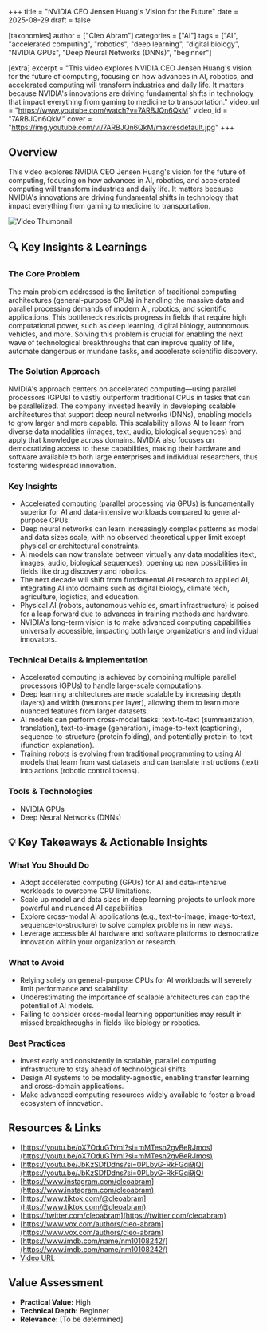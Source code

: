 +++
title = "NVIDIA CEO Jensen Huang's Vision for the Future"
date = 2025-08-29
draft = false

[taxonomies]
author = ["Cleo Abram"]
categories = ["AI"]
tags = ["AI", "accelerated computing", "robotics", "deep learning", "digital biology", "NVIDIA GPUs", "Deep Neural Networks (DNNs)", "beginner"]

[extra]
excerpt = "This video explores NVIDIA CEO Jensen Huang's vision for the future of computing, focusing on how advances in AI, robotics, and accelerated computing will transform industries and daily life. It matters because NVIDIA's innovations are driving fundamental shifts in technology that impact everything from gaming to medicine to transportation."
video_url = "https://www.youtube.com/watch?v=7ARBJQn6QkM"
video_id = "7ARBJQn6QkM"
cover = "https://img.youtube.com/vi/7ARBJQn6QkM/maxresdefault.jpg"
+++

## Overview

This video explores NVIDIA CEO Jensen Huang's vision for the future of computing, focusing on how advances in AI, robotics, and accelerated computing will transform industries and daily life. It matters because NVIDIA's innovations are driving fundamental shifts in technology that impact everything from gaming to medicine to transportation.

![Video Thumbnail](https://img.youtube.com/vi/7ARBJQn6QkM/maxresdefault.jpg)

## 🔍 Key Insights & Learnings

### The Core Problem
The main problem addressed is the limitation of traditional computing architectures (general-purpose CPUs) in handling the massive data and parallel processing demands of modern AI, robotics, and scientific applications. This bottleneck restricts progress in fields that require high computational power, such as deep learning, digital biology, autonomous vehicles, and more. Solving this problem is crucial for enabling the next wave of technological breakthroughs that can improve quality of life, automate dangerous or mundane tasks, and accelerate scientific discovery.

### The Solution Approach
NVIDIA's approach centers on accelerated computing—using parallel processors (GPUs) to vastly outperform traditional CPUs in tasks that can be parallelized. The company invested heavily in developing scalable architectures that support deep neural networks (DNNs), enabling models to grow larger and more capable. This scalability allows AI to learn from diverse data modalities (images, text, audio, biological sequences) and apply that knowledge across domains. NVIDIA also focuses on democratizing access to these capabilities, making their hardware and software available to both large enterprises and individual researchers, thus fostering widespread innovation.

### Key Insights
- Accelerated computing (parallel processing via GPUs) is fundamentally superior for AI and data-intensive workloads compared to general-purpose CPUs.
- Deep neural networks can learn increasingly complex patterns as model and data sizes scale, with no observed theoretical upper limit except physical or architectural constraints.
- AI models can now translate between virtually any data modalities (text, images, audio, biological sequences), opening up new possibilities in fields like drug discovery and robotics.
- The next decade will shift from fundamental AI research to applied AI, integrating AI into domains such as digital biology, climate tech, agriculture, logistics, and education.
- Physical AI (robots, autonomous vehicles, smart infrastructure) is poised for a leap forward due to advances in training methods and hardware.
- NVIDIA's long-term vision is to make advanced computing capabilities universally accessible, impacting both large organizations and individual innovators.

### Technical Details & Implementation
- Accelerated computing is achieved by combining multiple parallel processors (GPUs) to handle large-scale computations.
- Deep learning architectures are made scalable by increasing depth (layers) and width (neurons per layer), allowing them to learn more nuanced features from larger datasets.
- AI models can perform cross-modal tasks: text-to-text (summarization, translation), text-to-image (generation), image-to-text (captioning), sequence-to-structure (protein folding), and potentially protein-to-text (function explanation).
- Training robots is evolving from traditional programming to using AI models that learn from vast datasets and can translate instructions (text) into actions (robotic control tokens).

### Tools & Technologies
- NVIDIA GPUs
- Deep Neural Networks (DNNs)

## 💡 Key Takeaways & Actionable Insights

### What You Should Do
- Adopt accelerated computing (GPUs) for AI and data-intensive workloads to overcome CPU limitations.
- Scale up model and data sizes in deep learning projects to unlock more powerful and nuanced AI capabilities.
- Explore cross-modal AI applications (e.g., text-to-image, image-to-text, sequence-to-structure) to solve complex problems in new ways.
- Leverage accessible AI hardware and software platforms to democratize innovation within your organization or research.

### What to Avoid
- Relying solely on general-purpose CPUs for AI workloads will severely limit performance and scalability.
- Underestimating the importance of scalable architectures can cap the potential of AI models.
- Failing to consider cross-modal learning opportunities may result in missed breakthroughs in fields like biology or robotics.

### Best Practices
- Invest early and consistently in scalable, parallel computing infrastructure to stay ahead of technological shifts.
- Design AI systems to be modality-agnostic, enabling transfer learning and cross-domain applications.
- Make advanced computing resources widely available to foster a broad ecosystem of innovation.

## Resources & Links

- [https://youtu.be/oX7OduG1YmI?si=mMTesn2gvBeRJmos](https://youtu.be/oX7OduG1YmI?si=mMTesn2gvBeRJmos)
- [https://youtu.be/JbKzSDfDdns?si=0PLbyG-RkFGqi9jQ](https://youtu.be/JbKzSDfDdns?si=0PLbyG-RkFGqi9jQ)
- [https://www.instagram.com/cleoabram](https://www.instagram.com/cleoabram)
- [https://www.tiktok.com/@cleoabram](https://www.tiktok.com/@cleoabram)
- [https://twitter.com/cleoabram](https://twitter.com/cleoabram)
- [https://www.vox.com/authors/cleo-abram](https://www.vox.com/authors/cleo-abram)
- [https://www.imdb.com/name/nm10108242/](https://www.imdb.com/name/nm10108242/)
- [Video URL](https://www.youtube.com/watch?v=7ARBJQn6QkM)

## Value Assessment
- **Practical Value:** High
- **Technical Depth:** Beginner
- **Relevance:** [To be determined]

